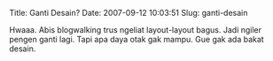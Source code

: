 Title: Ganti Desain?
Date: 2007-09-12 10:03:51
Slug: ganti-desain

Hwaaa. Abis blogwalking trus ngeliat layout-layout bagus. Jadi ngiler pengen ganti lagi. Tapi apa daya otak gak mampu. Gue gak ada bakat desain.